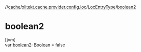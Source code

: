 //[cache](../../../index.md)/[xlitekt.cache.provider.config.loc](../index.md)/[LocEntryType](index.md)/[boolean2](boolean2.md)

# boolean2

[jvm]\
var [boolean2](boolean2.md): [Boolean](https://kotlinlang.org/api/latest/jvm/stdlib/kotlin/-boolean/index.html) = false
